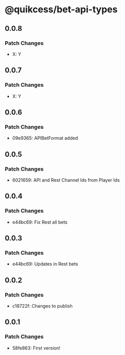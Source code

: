 # @quikcess/bet-api-types

## 0.0.8

### Patch Changes

- X: Y

## 0.0.7

### Patch Changes

- X: Y

## 0.0.6

### Patch Changes

- 09e9365: APIBetFormat added

## 0.0.5

### Patch Changes

- 6021659: API and Rest Channel Ids from Player Ids

## 0.0.4

### Patch Changes

- e44bc69: Fix Rest all bets

## 0.0.3

### Patch Changes

- e44bc69: Updates in Rest bets

## 0.0.2

### Patch Changes

- c18722f: Changes to publish

## 0.0.1

### Patch Changes

- 58fe863: First version!
